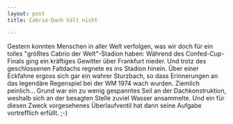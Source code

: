 ```yaml
---
layout: post
title: Cabrio-Dach hält nicht

---
```


Gestern konnten Menschen in aller Welt verfolgen, was wir doch für ein tolles "größtes Cabrio der Welt"-Stadion haben: Während des Confed-Cup-Finals ging ein kräftiges Gewitter über Frankfurt nieder. Und trotz des geschlossenen Faltdachs regnete es ins Stadion hinein. Über einer Eckfahne ergoss sich gar ein wahrer Sturzbach, so dass Erinnerungen an das legendäre Regenspiel bei der WM 1974 wach wurden. Ziemlich peinlich... Grund war ein zu wenig gespanntes Seil an der Dachkonstruktion, weshalb sich an der besagten Stelle zuviel Wasser ansammelte. Und ein für diesen Zweck vorgesehenes Überlaufventil hat dann seine Aufgabe vortrefflich erfüllt. ;-)


